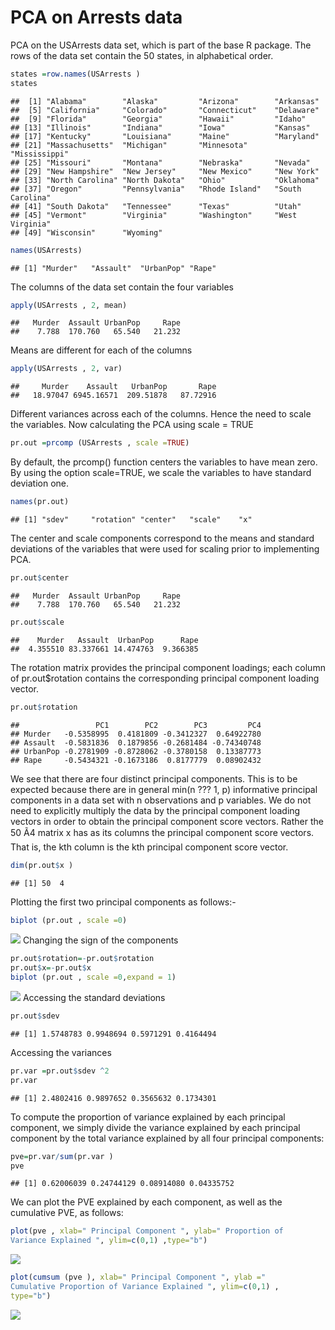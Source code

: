 PCA on Arrests data
================

PCA on the USArrests data set, which is part of the base R package. The rows of the data set contain the 50 states, in alphabetical order.

``` r
states =row.names(USArrests )
states
```

    ##  [1] "Alabama"        "Alaska"         "Arizona"        "Arkansas"      
    ##  [5] "California"     "Colorado"       "Connecticut"    "Delaware"      
    ##  [9] "Florida"        "Georgia"        "Hawaii"         "Idaho"         
    ## [13] "Illinois"       "Indiana"        "Iowa"           "Kansas"        
    ## [17] "Kentucky"       "Louisiana"      "Maine"          "Maryland"      
    ## [21] "Massachusetts"  "Michigan"       "Minnesota"      "Mississippi"   
    ## [25] "Missouri"       "Montana"        "Nebraska"       "Nevada"        
    ## [29] "New Hampshire"  "New Jersey"     "New Mexico"     "New York"      
    ## [33] "North Carolina" "North Dakota"   "Ohio"           "Oklahoma"      
    ## [37] "Oregon"         "Pennsylvania"   "Rhode Island"   "South Carolina"
    ## [41] "South Dakota"   "Tennessee"      "Texas"          "Utah"          
    ## [45] "Vermont"        "Virginia"       "Washington"     "West Virginia" 
    ## [49] "Wisconsin"      "Wyoming"

``` r
names(USArrests)
```

    ## [1] "Murder"   "Assault"  "UrbanPop" "Rape"

The columns of the data set contain the four variables

``` r
apply(USArrests , 2, mean)
```

    ##   Murder  Assault UrbanPop     Rape 
    ##    7.788  170.760   65.540   21.232

Means are different for each of the columns

``` r
apply(USArrests , 2, var)
```

    ##     Murder    Assault   UrbanPop       Rape 
    ##   18.97047 6945.16571  209.51878   87.72916

Different variances across each of the columns. Hence the need to scale the variables. Now calculating the PCA using scale = TRUE

``` r
pr.out =prcomp (USArrests , scale =TRUE)
```

By default, the prcomp() function centers the variables to have mean zero. By using the option scale=TRUE, we scale the variables to have standard deviation one.

``` r
names(pr.out)
```

    ## [1] "sdev"     "rotation" "center"   "scale"    "x"

The center and scale components correspond to the means and standard deviations of the variables that were used for scaling prior to implementing PCA.

``` r
pr.out$center
```

    ##   Murder  Assault UrbanPop     Rape 
    ##    7.788  170.760   65.540   21.232

``` r
pr.out$scale
```

    ##    Murder   Assault  UrbanPop      Rape 
    ##  4.355510 83.337661 14.474763  9.366385

The rotation matrix provides the principal component loadings; each column of pr.out$rotation contains the corresponding principal component loading vector.

``` r
pr.out$rotation
```

    ##                 PC1        PC2        PC3         PC4
    ## Murder   -0.5358995  0.4181809 -0.3412327  0.64922780
    ## Assault  -0.5831836  0.1879856 -0.2681484 -0.74340748
    ## UrbanPop -0.2781909 -0.8728062 -0.3780158  0.13387773
    ## Rape     -0.5434321 -0.1673186  0.8177779  0.08902432

We see that there are four distinct principal components. This is to be expected because there are in general min(n ??? 1, p) informative principal components in a data set with n observations and p variables. We do not need to explicitly multiply the data by the principal component loading vectors in order to obtain the principal component score vectors. Rather the 50 Ã4 matrix x has as its columns the principal component score vectors. That is, the kth column is the kth principal component score vector.

``` r
dim(pr.out$x )
```

    ## [1] 50  4

Plotting the first two principal components as follows:-

``` r
biplot (pr.out , scale =0)
```

![](PCA_on_USArrests_files/figure-markdown_github/unnamed-chunk-11-1.png) Changing the sign of the components

``` r
pr.out$rotation=-pr.out$rotation
pr.out$x=-pr.out$x
biplot (pr.out , scale =0,expand = 1)
```

![](PCA_on_USArrests_files/figure-markdown_github/unnamed-chunk-12-1.png) Accessing the standard deviations

``` r
pr.out$sdev
```

    ## [1] 1.5748783 0.9948694 0.5971291 0.4164494

Accessing the variances

``` r
pr.var =pr.out$sdev ^2
pr.var
```

    ## [1] 2.4802416 0.9897652 0.3565632 0.1734301

To compute the proportion of variance explained by each principal component, we simply divide the variance explained by each principal component by the total variance explained by all four principal components:

``` r
pve=pr.var/sum(pr.var )
pve
```

    ## [1] 0.62006039 0.24744129 0.08914080 0.04335752

We can plot the PVE explained by each component, as well as the cumulative PVE, as follows:

``` r
plot(pve , xlab=" Principal Component ", ylab=" Proportion of
Variance Explained ", ylim=c(0,1) ,type="b")
```

![](PCA_on_USArrests_files/figure-markdown_github/unnamed-chunk-16-1.png)

``` r
plot(cumsum (pve ), xlab=" Principal Component ", ylab ="
Cumulative Proportion of Variance Explained ", ylim=c(0,1) ,
type="b")
```

![](PCA_on_USArrests_files/figure-markdown_github/unnamed-chunk-16-2.png)
